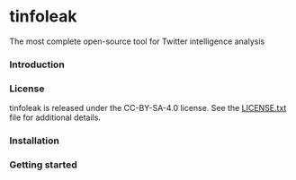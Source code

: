 # tinfoleak
The most complete open-source tool for Twitter intelligence analysis

### Introduction

### License
tinfoleak is released under the CC-BY-SA-4.0 license. See the <a href="https://github.com/vaguileradiaz/tinfoleak/blob/master/LICENSE.txt">LICENSE.txt</a> file for additional details.

### Installation

### Getting started
